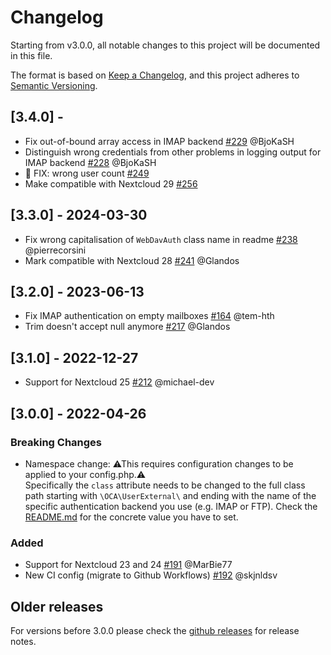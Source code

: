 # Changelog
Starting from v3.0.0, all notable changes to this project will be documented in this file.

The format is based on [Keep a Changelog](https://keepachangelog.com/en/1.0.0/),
and this project adheres to [Semantic Versioning](https://semver.org/spec/v2.0.0.html).

## [3.4.0] - 
- Fix out-of-bound array access in IMAP backend 
  [#229](https://github.com/nextcloud/user_external/pull/229) @BjoKaSH
- Distinguish wrong credentials from other problems in logging output for IMAP backend
  [#228](https://github.com/nextcloud/user_external/pull/228) @BjoKaSH
- 🐛 FIX: wrong user count
  [#249](https://github.com/nextcloud/user_external/pull/249)
- Make compatible with Nextcloud 29
  [#256](https://github.com/nextcloud/user_external/pull/256)

## [3.3.0] - 2024-03-30
- Fix wrong capitalisation of `WebDavAuth` class name in readme
  [#238](https://github.com/nextcloud/user_external/pull/238) @pierrecorsini
- Mark compatible with Nextcloud 28
  [#241](https://github.com/nextcloud/user_external/pull/241) @Glandos

## [3.2.0] - 2023-06-13
- Fix IMAP authentication on empty mailboxes
  [#164](https://github.com/nextcloud/user_external/pull/164) @tem-hth
- Trim doesn't accept null anymore
  [#217](https://github.com/nextcloud/user_external/pull/217) @Glandos

## [3.1.0] - 2022-12-27
- Support for Nextcloud 25
  [#212](https://github.com/nextcloud/user_external/pull/212) @michael-dev

## [3.0.0] - 2022-04-26
### Breaking Changes
- Namespace change: ⚠This requires configuration changes to be applied to your config.php.⚠\
  Specifically the `class` attribute needs to be changed to the full class path starting with `\OCA\UserExternal\` and ending with the name of the specific authentication backend you use (e.g. IMAP or FTP). Check the [README.md](https://github.com/nextcloud/user_external#readme) for the concrete value you have to set.

### Added
- Support for Nextcloud 23 and 24
  [#191](https://github.com/nextcloud/user_external/pull/191) @MarBie77
- New CI config (migrate to Github Workflows)
  [#192](https://github.com/nextcloud/user_external/pull/192) @skjnldsv

## Older releases
For versions before 3.0.0 please check the [github releases](https://github.com/nextcloud/user_external/releases) for release notes.
